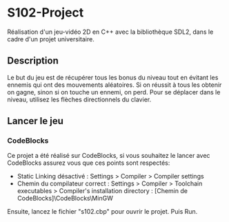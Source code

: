 # S102-Project
Réalisation d'un jeu-vidéo 2D en C++ avec la bibliothèque SDL2, dans le cadre d'un projet universitaire.

## Description
Le but du jeu est de récupérer tous les bonus du niveau tout en évitant les ennemis qui ont des mouvements aléatoires. Si on réussit à tous les obtenir on gagne, sinon si on touche un ennemi, on perd. Pour se déplacer dans le niveau, utilisez les flèches directionnels du clavier.

## Lancer le jeu

### CodeBlocks
Ce projet a été réalisé sur CodeBlocks, si vous souhaitez le lancer avec CodeBlocks assurez vous que ces points sont respectés:
- Static Linking désactivé : Settings > Compiler > Compiler settings
- Chemin du compilateur correct : Settings > Compiler > Toolchain executables > Compiler's installation directory : [Chemin de CodeBlocks]\CodeBlocks\MinGW

Ensuite, lancez le fichier "s102.cbp" pour ouvrir le projet. Puis Run.

